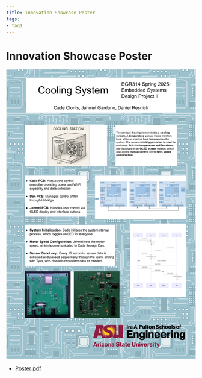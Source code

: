 ```yaml
---
title: Innovation Showcase Poster
tags:
- tag1
---
```


# Innovation Showcase Poster

![Innovation Showcase Poster](poster.png)

- [Poster pdf](poster.pdf)
